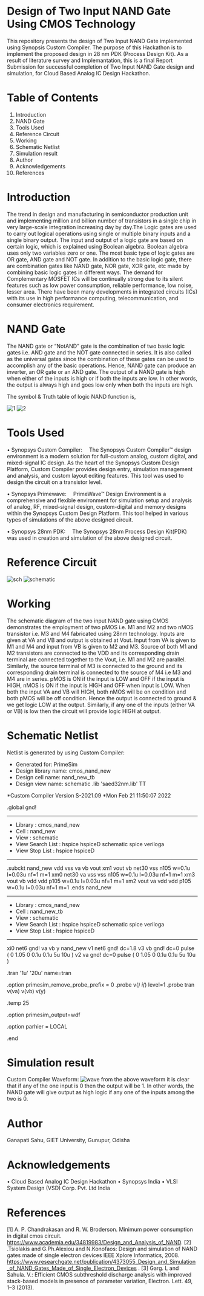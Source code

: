 # Design of Two Input NAND Gate Using CMOS Technology
This repository presents the design of Two Input NAND Gate implemented using Synopsis Custom Compiler. The purpose of this Hackathon is to implement the proposed design in 28 nm PDK (Process Design Kit). As a result of literature survey and Implemantation, this is a final Report Submission for successful completion of  Two Input NAND Gate design and simulation, for Cloud Based Analog IC Design Hackathon.

# Table of Contents
  1. Introduction
  2. NAND Gate
  3. Tools Used
  4. Reference Circuit
  5. Working
  6. Schematic Netlist
  7. Simulation result
  8.  Author
  9.  Acknowledgements
  10. References
 
 # Introduction
The trend in design and manufacturing in semiconductor production unit and implementing million and billion number of transistors in a single chip in very large-scale integration increasing day by day.The Logic gates are used to carry out logical operations using single or multiple binary inputs and a single binary output. The input and output of a logic gate are based on certain logic, which is explained using Boolean algebra. Boolean algebra uses only two variables zero or one. The most basic type of logic gates are OR gate, AND gate and NOT gate. In addition to the basic logic gate, there are combination gates like NAND gate, NOR gate, XOR gate, etc made by combining basic logic gates in different ways. The demand for Complementary MOSFET ICs will be continually strong due to its silent features such as low power consumption, reliable performance, low noise, lesser area. There have been many developments in integrated circuits (ICs) with its use in high performance computing, telecommunication, and consumer electronics requirement.  

# NAND Gate
The NAND gate or “NotAND” gate is the combination of two basic logic gates i.e. AND gate and the NOT gate connected in series. It is also called as the universal gates since the combination of these gates can be used to accomplish any of the basic operations. Hence, NAND gate can produce an inverter, an OR gate or an AND gate.
The output of a NAND gate is high when either of the inputs is high or if both the inputs are low. In other words, the output is always high and goes low only when both the inputs are high.

The symbol & Truth table of logic NAND function is,

![1](https://user-images.githubusercontent.com/100135066/154964797-15f3a295-a474-498d-8e35-3f49fc4fe3c0.JPG)
![2](https://user-images.githubusercontent.com/100135066/154965179-f0fe76f9-f8b2-4d4c-975b-8216178e36e1.JPG)

# Tools Used
• Synopsys Custom Compiler:
 The Synopsys Custom Compiler™ design environment is a modern solution for full-custom analog, custom digital, and mixed-signal IC design. As the heart of the Synopsys Custom Design Platform, Custom Compiler provides design entry, simulation management and analysis, and custom layout editing features. This tool was used to design the circuit on a transistor level.

• Synopsys Primewave:
 PrimeWave™ Design Environment is a comprehensive and flexible environment for simulation setup and analysis of analog, RF, mixed-signal design, custom-digital and memory designs within the Synopsys Custom Design Platform. This tool helped in various types of simulations of the above designed circuit.

• Synopsys 28nm PDK:
 The Synopsys 28nm Process Design Kit(PDK) was used in creation and simulation of the above designed circuit.
 
 # Reference Circuit
 ![sch](https://user-images.githubusercontent.com/100135066/154967434-e0fe4c42-948f-4795-be63-3624135700df.JPG)
![schematic](https://user-images.githubusercontent.com/100135066/154967444-73cb0c3a-7db2-4175-9fa2-e421fd4c01f5.JPG)

# Working
The schematic diagram of the two input NAND gate using CMOS demonstrates the employment of two pMOS i.e. M1 and M2 and two nMOS transistor i.e. M3 and M4 fabricated using 28nm technology. Inputs are given at VA and VB and output is obtained at Vout. Input from VA is given to M1 and M4 and input from VB is given to M2 and M3. Source of both M1 and M2 transistors are connected to the VDD and its corresponding drain terminal are connected together to the Vout, i.e. M1 and M2 are parallel. Similarly, the source terminal of M3 is connected to the ground and its corresponding drain terminal is connected to the source of M4 i.e M3 and M4 are in series. pMOS is ON if the input is LOW and OFF if the input is HIGH, nMOS is ON if the input is HIGH and OFF when input is LOW. When both the input VA and VB will HIGH, both nMOS will be on condition and both pMOS will be off condition. Hence the output is connected to ground & we get logic LOW at the output. Similarly, if any one of the inputs (either VA or VB) is low then the circuit will provide logic HIGH at output.

# Schematic Netlist
Netlist is generated by using Custom Compiler:
*  Generated for: PrimeSim
*  Design library name: cmos_nand_new
*  Design cell name: nand_new_tb
*  Design view name: schematic
.lib 'saed32nm.lib' TT

*Custom Compiler Version S-2021.09
*Mon Feb 21 11:50:07 2022

.global gnd!
********************************************************************************
* Library          : cmos_nand_new
* Cell             : nand_new
* View             : schematic
* View Search List : hspice hspiceD schematic spice veriloga
* View Stop List   : hspice hspiceD
********************************************************************************
.subckt nand_new vdd vss va vb vout
xm1 vout vb net30 vss n105 w=0.1u l=0.03u nf=1 m=1
xm0 net30 va vss vss n105 w=0.1u l=0.03u nf=1 m=1
xm3 vout vb vdd vdd p105 w=0.1u l=0.03u nf=1 m=1
xm2 vout va vdd vdd p105 w=0.1u l=0.03u nf=1 m=1
.ends nand_new

********************************************************************************
* Library          : cmos_nand_new
* Cell             : nand_new_tb
* View             : schematic
* View Search List : hspice hspiceD schematic spice veriloga
* View Stop List   : hspice hspiceD
********************************************************************************
xi0 net6 gnd! va vb y nand_new
v1 net6 gnd! dc=1.8
v3 vb gnd! dc=0 pulse ( 0 1.05 0 0.1u 0.1u 5u 10u )
v2 va gnd! dc=0 pulse ( 0 1.05 0 0.1u 0.1u 5u 10u )








.tran '1u' '20u' name=tran

.option primesim_remove_probe_prefix = 0
.probe v(*) i(*) level=1
.probe tran v(va) v(vb) v(y)

.temp 25



.option primesim_output=wdf


.option parhier = LOCAL






.end

# Simulation result
Custom Compiler Waveform:
![wave](https://user-images.githubusercontent.com/100135066/154971070-21fc5013-8918-4638-9efd-5dd777bc4733.JPG)
from the above waveform it is clear that if any of the one input is 0 then the output will be 1. In other words, the NAND gate will give output as high logic if any one of the inputs among the two is 0.

# Author
Ganapati Sahu, GIET University, Gunupur, Odisha

# Acknowledgements
• Cloud Based Analog IC Design Hackathon
• Synopsys India
• VLSI System Design (VSD) Corp. Pvt. Ltd India

# References
[1] A. P. Chandrakasan and R. W. Broderson. Minimum power consumption in digital cmos circuit. https://www.academia.edu/34819983/Design_and_Analysis_of_NAND.
[2] .Tsiolakis and G.Ph.Alexiou and N.Konofaos: Design and simulation of NAND gates made of single electron devices IEEE Xplore Informatics, 2008. https://www.researchgate.net/publication/4373055_Design_and_Simulation_of_NAND_Gates_Made_of_Single_Electron_Devices .
[3] Garg. L and Sahula. V.: Efficient CMOS subthreshold discharge analysis with improved stack-based models in presence of parameter variation, Electron. Lett. 49, 1–3 (2013).

